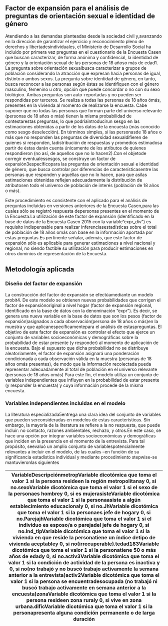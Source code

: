<!---
Serie documentos metodológicos Casen N° 3418 mayo 2017
-->
## Factor de expansión para el análisis de preguntas de orientación sexual e identidad de género



Atendiendo  a  las  demandas  planteadas  desde  la  sociedad  civil  y,avanzando  en  la dirección  de  garantizar  el  ejercicio  y  reconocimiento  pleno  de  derechos  y  libertadesindividuales, el Ministerio de Desarrollo Social ha incluido por primera vez preguntas en el  cuestionario  de  la  Encuesta  Casen  que  buscan  caracterizar,  de  forma  anónima  y confidencial, la identidad de género y la orientación sexual de las personas de 18 añoso más de edad1. La  pregunta  sobre  orientación  sexualbusca  caracterizar  a  grupos  de  población considerando  la  atracción  que  expresan  hacia  personas  de  igual,  distinto  o  ambos sexos. La  pregunta  sobre  identidad  de  género,  en  tanto,  busca  reconocer  a  las  personas según  éstas  se  identifiquen  con  el  género  masculino,  femenino  u  otro,  opción  que puede concordar o no con su sexo biológico.  Ambas  preguntas  son  auto-reportadas  y  no  pueden  ser  respondidas  por  terceros.  Se realiza a todas las personas de 18 años ómás, presentes en la vivienda al momento de realizarse la encuesta. Cabe  suponer  que  no  todas  las  personas  que  forman  parte  del  universo  relevante (personas  de  18  años  o  más) tienen  la  misma  probabilidad  de  contestarestas preguntas, lo que podríaintroducirun sesgo en las estimaciones obtenidas a partir de los  datos  de  la  encuesta  (más  conocido  como  sesgo  deselección). En  términos simples,  si las  personasde  18  años  o  más que  no responden las  preguntas  de diversidad  sexualdifieren de  quienes sí  responden, ladistribución  de  respuestas  y promedios  estimadosa  partir  de  éstas darán  cuenta  únicamente  de  los  atributos de quienes respondieron (no así, de aquellos que no lo hacen2).Con  el  objetode  corregir eventualessesgos, se  construye  un  factor  de  expansión3específicopara las preguntas de orientación sexual e identidad de género, que busca controlar por  diferencias  de  característicasentre las  personas que  responden  y aquéllas   que   no   lo   hacen, para   que   asílas   estimaciones   obtenidas   reflejen adecuadamente la distribución de atributosen todo el universo de población de interés (población de 18 años o más).

Este  procedimiento  es  consistente con  el aplicado  para  el  análisis  de  preguntas incluidas en versiones anteriores de la Encuesta Casen,para las cuales sólo se registró respuesta depersonas presentes en el momento de la Encuesta.La  utilización  de  este  factor  de  expansión (identificado  en  la  base  de  datos  de  la Encuesta  Casen  2015  con la  variable“expr_div”) es  requisito  indispensable  para realizar inferenciasestadísticas sobre el total de población de 18 años omás con base en la información aportada por estas preguntas.Es  pertinente  señalar,  además,  que  este  factor  de  expansión  sólo  es  aplicable  para generar estimaciones a nivel nacional y regional, no siendo factible su utilización para producir estimaciones en otros dominios de representación de la Encuesta.

## Metodología aplicada

### Diseño del factor de expansión

La  construcción  del  factor  de  expansión  se  efectúamediante  un  modelo probit4.  De este modelo  se  obtienen  nuevas  probabilidades  que  corrigen  el  factor  de  expansiónoriginal a  nivel  hogar (factor  de  expansión  regional,  identificado  en  la  base  de  datos con la denominación “expr”).  Es  decir,  se  genera  una  nueva  variable  en  la  base  de datos que son los pesos (factor de expansión)asignados a cada observación(persona de  18  años  o  más)en  la  muestra  y  que  aplicanespecíficamentepara  el  análisis  de estaspreguntas.  El objetivo de este factor de expansión es controlar el efecto que ejerce un conjunto de variables  socioeconómicas  y  demográficas  sobre  la  probabilidad  de  estar  presente (y responder) al  momento  de  aplicación  de  la  encuesta.  Bajo  el  supuesto  que  dicha probabilidad  no  se  distribuye  aleatoriamente,  el  factor  de  expansión  asignará  una ponderación  condicionada a  cada  observación  válida  en  la  muestra  (personas  de  18 años omás  presentes),  de  modo  que  la  información  recolectada  pueda  representar adecuadamente al total de población en el universo relevante (personas de 18 años omás)  Para este fin, el modelo utiliza un conjunto de variables independientes que influyen en la probabilidad de estar presente (y responder la encuesta) y cuya información procede de la misma encuesta.

### Variables independientes incluidas en el modelo

La  literatura   especializada5entrega  una  clara  idea  del  conjunto  de  variables  que pueden serconsideradas en modelos de estas características. Sin embargo, la mayoría de  la  literatura  se  refiere  a  la  no  respuesta,  que  puede  incluir:  no  contacto,  razones ambientales, rechazo, y otros.En   este   caso,   se   hace   una   opción   por   integrar   variables   socioeconómicas   y demográficas  que  inciden  en  la  presencia  en  el  momento  de  la  entrevista.  Para  tal propósito,  seevaluó  un  amplio  conjunto  de variablespotencialmente  relevantes  a incluir en el modelo, de las cuales –en función de su significancia estadística individual y mediante procedimiento stepwise-se mantuvieronlas siguientes

| VariableDescripciónmetropVariable  dicotómica  que  toma  el  valor  1  si la  persona resideen la región metropolitanay 0, si no.sexoVariable dicotómica que toma el valor 1 si el sexo de la personaes hombrey 0, si es mujerasisteVariable  dicotómica  que  toma  el  valor  1  si la  personaasiste a algún establecimiento educacionaly 0, si no.JhVariable  dicotómica  que  toma  el  valor  1  si la  personaes jefe de hogary 0, si no.ParejajhVariable dicotómica que toma el valor 1 si el individuo es esposo/a o parejadel jefe de hogary 0, si no.Ind_tipVariable  dicotómica  que  toma  el  valor  1  si  la  vivienda en  que  reside  la  personatiene  un  índice  detipo de vivienda aceptabley 0, si no(irrecuperable).tedad183Variable  dicotómica  que  toma  el  valor  1  si la  personatiene 50 o más años de edady 0, si no.activ3Variable dicotómica que toma el valor 1 si la condición de  actividad  de  la  persona es  inactiva  y  0,  si  no(no trabajó  y  no  buscó  trabajo  activamente  la  semana anterior a la entrevista)activ2Variable  dicotómica  que  toma  el  valor  1  si la  persona se encuentradesocupada  (no trabajó ni buscó trabajo activamente en semana anterior a la encuesta)zonaVariable dicotómica  que  toma  el  valor  1  si la  persona resideen zona ruraly 0, si vive en zona urbana.dificVariable  dicotómica  que  toma  el  valor  1  si la  personapresenta  alguna  condición  permanente  o  de  larga duración |
|---------------------------------------------------------------------------------------------------------------------------------------------------------------------------------------------------------------------------------------------------------------------------------------------------------------------------------------------------------------------------------------------------------------------------------------------------------------------------------------------------------------------------------------------------------------------------------------------------------------------------------------------------------------------------------------------------------------------------------------------------------------------------------------------------------------------------------------------------------------------------------------------------------------------------------------------------------------------------------------------------------------------------------------------------------------------------------------------------------------------------------------------------------------------------------------------------------------------------------------------------------------------------------------------------------------------------------------------------------------------------------------------------------------------------------------------------------------------------------------------|


<br />
<br />
<br />
<br />
<br />
<br />
